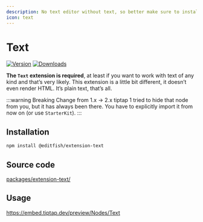 ```yaml
---
description: No text editor without text, so better make sure to install that one.
icon: text
---
```


# Text
[![Version](https://img.shields.io/npm/v/@editfish/extension-text.svg?label=version)](https://www.npmjs.com/package/@editfish/extension-text)
[![Downloads](https://img.shields.io/npm/dm/@editfish/extension-text.svg)](https://npmcharts.com/compare/@editfish/extension-text?minimal=true)

**The `Text` extension is required**, at least if you want to work with text of any kind and that’s very likely. This extension is a little bit different, it doesn’t even render HTML. It’s plain text, that’s all.

:::warning Breaking Change from 1.x → 2.x
tiptap 1 tried to hide that node from you, but it has always been there. You have to explicitly import it from now on (or use `StarterKit`).
:::

## Installation
```bash
npm install @editfish/extension-text
```

## Source code
[packages/extension-text/](https://github.com/ueberdosis/tiptap/blob/main/packages/extension-text/)

## Usage
https://embed.tiptap.dev/preview/Nodes/Text
